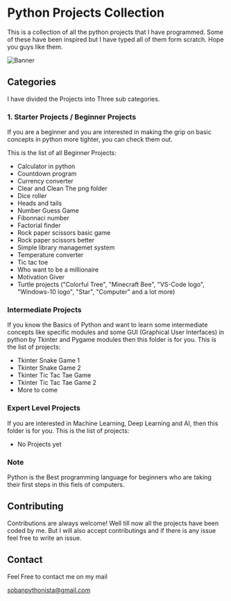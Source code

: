 # Python Projects Collection

This is a collection of all the python projects that I have programmed. Some of these have been inspired but I have typed all of them form scratch. Hope you guys like them.

![Banner](https://res.cloudinary.com/practicaldev/image/fetch/s--jPSX-ydn--/c_imagga_scale,f_auto,fl_progressive,h_900,q_auto,w_1600/https://dev-to-uploads.s3.amazonaws.com/i/tteuu4xw5tomxb7l0xjx.png)

## Categories
I have divided the Projects into Three sub categories.
### 1. Starter Projects / Beginner Projects
If you are a beginner and you are interested in making the grip on basic concepts in python more tighter, you can check them out.

This is the list of all Beginner Projects:
- Calculator in python
- Countdown program
- Currency converter
- Clear and Clean The png folder
- Dice roller
- Heads and tails
- Number Guess Game
- Fibonnaci number
- Factorial finder
- Rock paper scissors basic game
- Rock paper scissors better
- Simple library managemet system
- Temperature converter
- Tic tac toe
- Who want to be a millionaire
- Motivation Giver
- Turtle projects ("Colorful Tree", "Minecraft Bee", "VS-Code logo", "Windows-10 logo", "Star", "Computer" and a lot more)

### Intermediate Projects
If you know the Basics of Python and want to learn some intermediate concepts like specific modules and some GUI (Graphical User Interfaces) in python by Tkinter and Pygame modules then this folder is for you.
This is the list of projects:
- Tkinter Snake Game 1
- Tkinter Snake Game 2
- Tkinter Tic Tac Tae Game
- Tkinter Tic Tac Tae Game 2
- More to come

### Expert Level Projects
If you are interested in Machine Learning, Deep Learning and AI, then this folder is for you.
This is the list of projects:
- No Projects yet

### Note
Python is the Best programming language for beginners who are taking their first steps in this fiels of computers.

## Contributing
Contributions are always welcome!
Well till now all the projects have been coded by me.
But I will also accept contributings and if there is any issue feel free to write an issue.

## Contact
Feel Free to contact me on my mail

sobanpythonista@gmail.com
